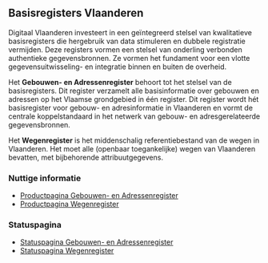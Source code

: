 ## Basisregisters Vlaanderen

Digitaal Vlaanderen investeert in een geïntegreerd stelsel van kwalitatieve basisregisters die hergebruik van data stimuleren en dubbele registratie vermijden. Deze registers vormen een stelsel van onderling verbonden authentieke gegevensbronnen. Ze vormen het fundament voor een vlotte gegevensuitwisseling- en integratie binnen en buiten de overheid.

Het **Gebouwen- en Adressenregister** behoort tot het stelsel van de basisregisters. Dit register verzamelt alle basisinformatie over gebouwen en adressen op het Vlaamse grondgebied in één register. Dit register wordt hét basisregister voor gebouw- en adresinformatie in Vlaanderen en vormt de centrale koppelstandaard in het netwerk van gebouw- en adresgerelateerde gegevensbronnen.

Het **Wegenregister** is het middenschalig referentiebestand van de wegen in Vlaanderen. Het moet alle (openbaar toegankelijke) wegen van Vlaanderen bevatten, met bijbehorende attribuutgegevens.

### Nuttige informatie

* [Productpagina Gebouwen- en Adressenregister][1]
* [Productpagina Wegenregister][2]

### Statuspagina
    
* [Statuspagina Gebouwen- en Adressenregister](https://www.vlaanderen.be/digitaal-vlaanderen/status/status-overzicht?product=Gebouwen-%20en%20Adressenregister)
* [Statuspagina Wegenregister][4]


[1]:https://www.vlaanderen.be/digitaal-vlaanderen/onze-oplossingen/gebouwen-en-adressenregister
[2]:https://www.vlaanderen.be/digitaal-vlaanderen/onze-oplossingen/wegenregister
[4]:https://www.vlaanderen.be/digitaal-vlaanderen/status/status-overzicht?product=Wegenregister
